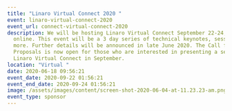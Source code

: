 ```yaml
---
title: "Linaro Virtual Connect 2020 "
event: linaro-virtual-connect-2020
event_url: connect-virtual-connect-2020
description: We will be hosting Linaro Virtual Connect September 22-24, 2020
  online. This event will be a 3 day series of technical keynotes, sessions, and
  more. Further details will be announced in late June 2020. The Call for
  Proposals is now open for those who are interested in presenting a session at
  Linaro Virtual Connect in September.
location: "Virtual "
date: 2020-06-18 09:56:21
event_date: 2020-09-22 01:56:21
event_end_date: 2020-09-24 01:56:21
image: /assets/images/content/screen-shot-2020-06-04-at-11.23.23-am.png
event_type: sponsor
---
```

